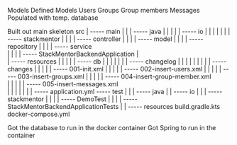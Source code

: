 
Models Defined
	Models
		Users
		Groups
		Group members
		Messages
	Populated with temp. database

Built out main skeleton
	src
	|
	----- main
	|	|
	|	----- java
	|	|	|
	|	|	----- io
	|	|	|	|
	|	|	|	----- stackmentor
	|	|	|	|	----- controller
	|	|	|	|	----- model
	|	|	|	|	----- repository
	|	|	|	|	----- service	
	|	|	|	|	----- StackMentorBackendApplication	
	|	
	|	----- resources
	|	|	|
	|	|	----- db
	|	|	|	|
	|	|	|	----- changelog
	|	|	|	|	|
	|	|	|	|	----- changes
	|	|	|	|	|	----- 001-init.xml
	|	|	|	|	|	----- 002-insert-users.xml
	|	|	|	|	|	----- 003-insert-groups.xml	
	|	|	|	|	|	----- 004-insert-group-member.xml	
	|	|	|	|	|	----- 005-insert-messages.xml	
	|	|	|	|	|
	|	|	----- application.yml
	----- test
	|	|
	|	----- java
	|	|	----- io
	|	|	|	----- stackmentor
	|	|	|	|	----- DemoTest
	|	|	|	|	----- StackMentorBackendApplicationTests
	|	|	----- resources
	build.gradle.kts
	docker-compose.yml

Got the database to run in the docker container
Got Spring to run in the container
